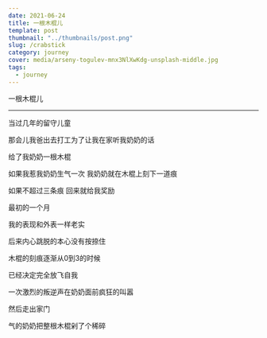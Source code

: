 ```yaml
---
date: 2021-06-24
title: 一根木棍儿
template: post
thumbnail: "../thumbnails/post.png"
slug: /crabstick
category: journey
cover: media/arseny-togulev-mnx3NlXwKdg-unsplash-middle.jpg
tags:
  - journey
---
```


一根木棍儿

---

当过几年的留守儿童



那会儿我爸出去打工为了让我在家听我奶奶的话

给了我奶奶一根木棍

如果我惹我奶奶生气一次 我奶奶就在木棍上刻下一道痕

如果不超过三条痕 回来就给我奖励

最初的一个月

我的表现和外表一样老实

后来内心跳脱的本心没有按捺住

木棍的刻痕逐渐从0到3的时候 

已经决定完全放飞自我

一次激烈的叛逆声在奶奶面前疯狂的叫嚣

然后走出家门

气的奶奶把整根木棍剁了个稀碎


